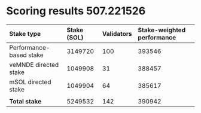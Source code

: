 # Scoring results 507.221526

| Stake type              | Stake (SOL) | Validators | Stake-weighted performance |
|:------------------------|:------------|:-----------|:---------------------------|
| Performance-based stake | 3149720     | 100        | 393546                     |
| veMNDE directed stake   | 1049908     | 31         | 388457                     |
| mSOL directed stake     | 1049904     | 64         | 385617                     |
|                         |             |            |                            |
| **Total stake**         | 5249532     | 142        | 390942                     |
